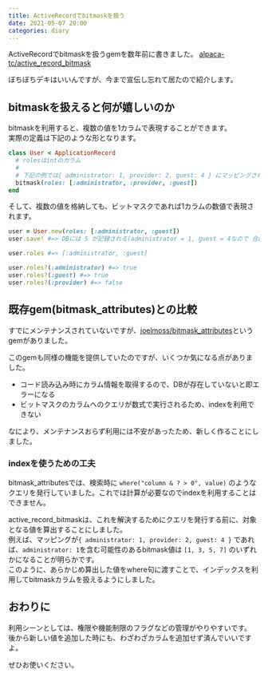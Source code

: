 ```yaml
---
title: ActiveRecordでbitmaskを扱う
date: 2021-05-07 20:00
categories: diary
---
```


ActiveRecordでbitmaskを扱うgemを数年前に書きました。
[alpaca-tc/active_record_bitmask](https://github.com/alpaca-tc/active_record_bitmask)

ぼちぼちデキはいいんですが、今まで宣伝し忘れて居たので紹介します。

## bitmaskを扱えると何が嬉しいのか

bitmaskを利用すると、複数の値を1カラムで表現することができます。  
実際の定義は下記のような形となります。

```ruby
class User < ApplicationRecord
  # rolesはintのカラム
  #
  # 下記の例では{ administrator: 1, provider: 2, guest: 4 } にマッピングされる
  bitmask(roles: [:administrator, :provider, :guest])
end
```

そして、複数の値を格納しても、ビットマスクであれば1カラムの数値で表現されます。

```ruby
user = User.new(roles: [:administrator, :guest])
user.save! #=> DBには 5 が記録される(administrator = 1, guest = 4なので 合計値は5)

user.roles #=> [:administrator, :guest]
```

```ruby
user.roles?(:administrator) #=> true
user.roles?(:guest) #=> true
user.roles?(:provider) #=> false
```

## 既存gem(bitmask_attributes)との比較

すでにメンテナンスされていないですが、[joelmoss/bitmask_attributes](https://github.com/joelmoss/bitmask_attributes)というgemがありました。

このgemも同様の機能を提供していたのですが、いくつか気になる点がありました。

- コード読み込み時にカラム情報を取得するので、DBが存在していないと即エラーになる
- ビットマスクのカラムへのクエリが数式で実行されるため、indexを利用できない

なにより、メンテナンスおらず利用には不安があったため、新しく作ることにしました。

### indexを使うための工夫

bitmask\_attributesでは、検索時に `where("column & ? > 0", value)` のようなクエリを発行していました。これでは計算が必要なのでindexを利用することはできません。

active\_record\_bitmaskは、これを解決するためにクエリを発行する前に、対象となる値を算出することにしました。  
例えば、マッピングが`{ administrator: 1, provider: 2, guest: 4 }` であれば、`administrator: 1`を含む可能性のあるbitmask値は `[1, 3, 5, 7]` のいずれかになることが明らかです。  
このように、あらかじめ算出した値をwhere句に渡すことで、インデックスを利用してbitmaskカラムを扱えるようにしました。

## おわりに

利用シーンとしては、権限や機能制限のフラグなどの管理がやりやすいです。  
後から新しい値を追加した時にも、わざわざカラムを追加せず済んでいいですよ。

ぜひお使いください。
